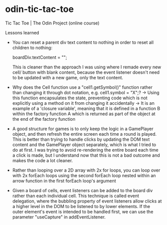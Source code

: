# odin-tic-tac-toe
Tic Tac Toe | The Odin Project (online course)

Lessons learned

- You can reset a parent div text content to nothing in order to reset all children to nothing: 

    boardDiv.textContent = "";

    This is cleaner than the approach I was using where I remade every new cell/ button with blank content, because the event listener doesn't need to be updated with a new game, only the text content.

- Why does the Cell function use a "cell1.getSymbol()" function rather than changing it through dot notation, e.g. cell1.symbol = "X";?
    -> Using this function encapsulates the state, preventing code which is not explicitly using a method on it from changing it accidentally
    -> It is an example of a 'closure variable', meaning that it is defined in a function B within the factory function A which is returned as part of the object at the end of the factory function

- A good structure for games is to only keep the logic in a GamePlayer object, and then refresh the entire screen each time a round is played. This is better than trying to handle clicks by updating the DOM text content and the GamePlayer object separately, which is what I tried to do at first. I was trying to avoid re-rendering the entire board each time a click is made, but I understand now that this is not a bad outcome and makes the code a lot cleaner.

- Rather than looping over a 2D array with 2x for loops, you can loop over with 2x forEach loops using the second forEach loop nested within an arrow function in the first forEach loop's argument

- Given a board of cells, event listeners can be added to the board div rather than each individual cell. This technique is called event delegation, where the bubbling property of event listeners allow clicks at a higher level in the DOM to be listened to by lower elements. If the outer element's event is intended to be handled first, we can use the parameter "useCapture" in addEventListener.
